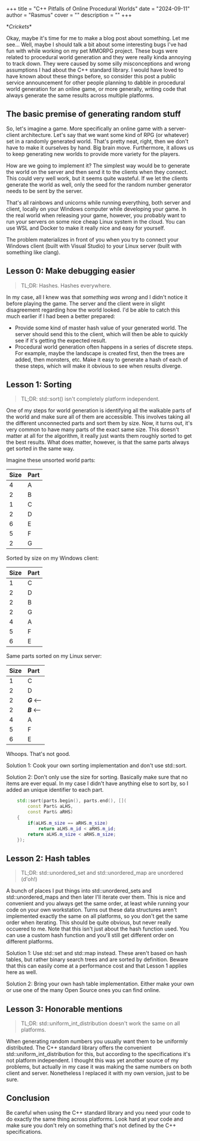 +++
title = "C++ Pitfalls of Online Procedural Worlds"
date = "2024-09-11"
author = "Rasmus"
cover = ""
description = ""
+++

\**Crickets*\*

Okay, maybe it's time for me to make a blog post about something. Let me see... Well, maybe I should talk a bit
about some interesting bugs I've had fun with while working on my pet MMORPG project. These bugs were 
related to procedural world generation and they were really kinda annoying to track down. They were caused by some silly misconceptions and wrong assumptions I had about the C++ standard library. I would have loved to have known about these things before, so consider this post a public service announcement for other people planning to dabble in procedural world generation for an online game, or more generally, writing code that always generate the same results across multiple platforms.

## The basic premise of generating random stuff
So, let's imagine a game. More specifically an online game with a server-client architecture. Let's say that we want some kind of RPG (or whatever) set in a randomly generated world. That's pretty neat, right, then we don't have to make it ourselves by hand. Big brain move. Furthermore, it allows us to keep generating new worlds to provide more variety for the players. 	

How are we going to implement it? The simplest way would be to generate the world on the server and then send it to the clients when they connect. This could very well work, but it seems quite wasteful. If we let the clients generate the world as well, only the seed for the random number generator needs to be sent by the server.

That's all rainbows and unicorns while running everything, both server and client, locally on your Windows computer while developing your game. In the real world when releasing your game, however, you probably want to run your servers on some nice cheap Linux system in the cloud. You can use WSL and Docker to make it really nice and easy for yourself. 

The problem materializes in front of you when you try to connect your Windows client (built with Visual Studio) to your Linux server (built with something like clang).

## Lesson 0: Make debugging easier
> TL;DR: Hashes. Hashes everywhere.

In my case, all I knew was that *something was wrong* and I didn't notice it before playing the game. The server and the client were in slight disagreement regarding how the world looked. I'd be able to catch this much earlier if I had been a better prepared:

- Provide some kind of master hash value of your generated world. The server should send this to the client, which will then be able to quickly see if it's getting the expected result.
- Procedural world generation often happens in a series of discrete steps. For example, maybe the landscape is created first, then the trees are added, then monsters, etc. Make it easy to generate a hash of each of these steps, which will make it obvious to see when results diverge.

## Lesson 1: Sorting
> TL;DR: std::sort() isn't completely platform independent.

One of my steps for world generation is identifying all the walkable parts of the world and make sure all of them are accessible. This involves taking all the different unconnected parts and sort them by size. Now, it turns out, it's very common to have many parts of the exact same size. This doesn't matter at all for the algorithm, it really just wants them roughly sorted to get the best results. What does matter, however, is that the same parts always get sorted in the same way. 

Imagine these unsorted world parts:

|Size|Part  |
|:---|:-----|
|4   |A     |
|2   |B     |
|1   |C     |
|2   |D     |
|6   |E     |
|5   |F     |
|2   |G     |

Sorted by size on my Windows client:

|Size|Part  |
|:---|:-----|
|1   |C     |
|2   |D     |
|2   |B     |
|2   |G     |
|4   |A     |
|5   |F     |
|6   |E     |

Same parts sorted on my Linux server:

|Size|Part  |
|:---|:-----|
|1   |C     |
|2   |D     |
|2   |*__G__* <--|
|2   |*__B__* <--|
|4   |A     |
|5   |F     |
|6   |E     |

Whoops. That's not good. 

Solution 1: Cook your own sorting implementation and don't use std::sort. 

Solution 2: Don't only use the size for sorting. Basically make sure that no items are ever equal. In my case I didn't have anything else to sort by, so I added an unique identifier to each part.

```cpp
    std::sort(parts.begin(), parts.end(), [](
	    const Part& aLHS,
	    const Part& aRHS)
	{
	    if(aLHS.m_size == aRHS.m_size)
			return aLHS.m_id < aRHS.m_id;
		return aLHS.m_size < aRHS.m_size;
	});
```	

## Lesson 2: Hash tables
> TL;DR: std::unordered_set and std::unordered_map are unordered (d'oh!)

A bunch of places I put things into std::unordered_sets and std::unordered_maps and then later I'll iterate over them. This is nice and convenient and you always get the same order, at least while running your code on your own workstation. Turns out these data structures aren't implemented exactly the same on all platforms, so you don't get the same order when iterating. This should be quite obvious, but never really occuered to me. Note that this isn't just about the hash function used. You can use a custom hash function and you'll still get different order on different platforms.

Solution 1: Use std::set and std::map instead. These aren't based on hash tables, but rather binary search trees and are sorted by definition. Beware that this can easily come at a performance cost and that Lesson 1 applies here as well. 

Solution 2: Bring your own hash table implementation. Either make your own or use one of the many Open Source ones you can find online.

## Lesson 3: Honorable mentions
> TL;DR: std::uniform_int_distribution doesn't work the same on all platforms.

When generating random numbers you usually want them to be uniformly distributed. The C++ standard library offers the convenient std::uniform_int_distribution for this, but according to the specifications it's not platform independent. I thought this was yet another source of my problems, but actually in my case it was making the same numbers on both client and server. Nonetheless I replaced it with my own version, just to be sure.

## Conclusion
Be careful when using the C++ standard library and you need your code to do exactly the same thing across platforms. Look hard at your code and make sure you don't rely on something that's not defined by the C++ specifications.  